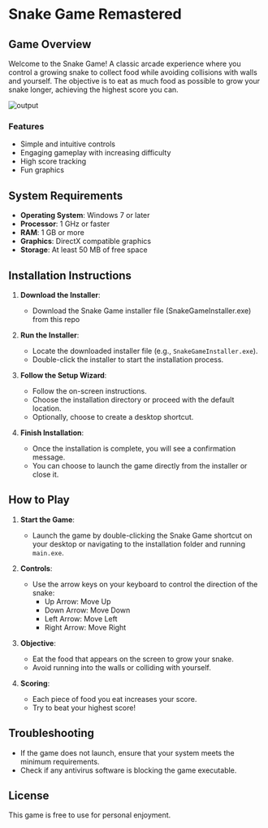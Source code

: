 # Snake Game Remastered

## Game Overview

Welcome to the Snake Game! A classic arcade experience where you control a growing snake to collect food while avoiding collisions with walls and yourself. The objective is to eat as much food as possible to grow your snake longer, achieving the highest score you can.

![output](https://github.com/user-attachments/assets/c399546d-f647-4d8c-8bfb-af9d5ed62f1a)


### Features
- Simple and intuitive controls
- Engaging gameplay with increasing difficulty
- High score tracking
- Fun graphics

## System Requirements

- **Operating System**: Windows 7 or later
- **Processor**: 1 GHz or faster
- **RAM**: 1 GB or more
- **Graphics**: DirectX compatible graphics
- **Storage**: At least 50 MB of free space

## Installation Instructions

1. **Download the Installer**:
   - Download the Snake Game installer file (SnakeGameInstaller.exe) from this repo

2. **Run the Installer**:
   - Locate the downloaded installer file (e.g., `SnakeGameInstaller.exe`).
   - Double-click the installer to start the installation process.

3. **Follow the Setup Wizard**:
   - Follow the on-screen instructions.
   - Choose the installation directory or proceed with the default location.
   - Optionally, choose to create a desktop shortcut.

4. **Finish Installation**:
   - Once the installation is complete, you will see a confirmation message.
   - You can choose to launch the game directly from the installer or close it.

## How to Play

1. **Start the Game**:
   - Launch the game by double-clicking the Snake Game shortcut on your desktop or navigating to the installation folder and running `main.exe`.

2. **Controls**:
   - Use the arrow keys on your keyboard to control the direction of the snake:
     - Up Arrow: Move Up
     - Down Arrow: Move Down
     - Left Arrow: Move Left
     - Right Arrow: Move Right

3. **Objective**:
   - Eat the food that appears on the screen to grow your snake.
   - Avoid running into the walls or colliding with yourself.

4. **Scoring**:
   - Each piece of food you eat increases your score.
   - Try to beat your highest score!

## Troubleshooting

- If the game does not launch, ensure that your system meets the minimum requirements.
- Check if any antivirus software is blocking the game executable.

## License

This game is free to use for personal enjoyment.
